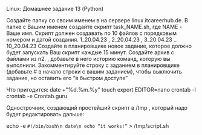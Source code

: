 Linux: Домашнее задание 13 (Python)

Создайте папку со своим именем в на сервере linux.itcareerhub.de. В папке с Вашим именем создайте скрипт task_NAME.sh, где NAME - Ваше имя.
Скрипт должен создавать по 10 файлов с порядковым номером и датой создания. 1_20.04.23 , 2_20.04.23 , 3_20.04.23 .. 10_20.04.23
Создайте в планировщике новое задание, которое должно будет запускать Ваш скрипт каждые 15 минут.
Создайте архив с файлами из п2. , добавьте в него историю команд, которую вы выполнили. 
Закомментируйте строку с заданием в планировщике (добавьте # в начало строки с вашим заданием), чтобы выключить задание, но оставить его “в быстром доступе”

Что пригодится:
date +"%d.%m.%y"
touch
export EDITOR=nano
crontab -l
crontab -e
Crontab.guru


Однострочник, создающий простейший скрипт в /tmp , который надо будет редактировать дальше:

echo -e `#!/bin/bash\n date\n echo “it works!“` > /tmp/script.sh